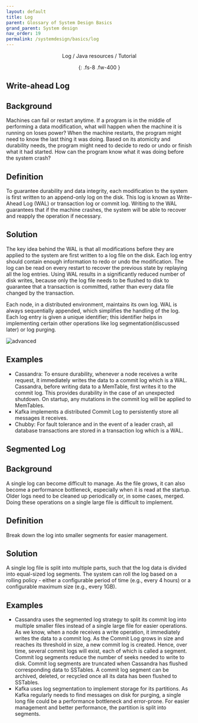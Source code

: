 ```yaml
---
layout: default
title: Log
parent: Glossary of System Design Basics
grand_parent: System design
nav_order: 19
permalink: /systemdesign/basics/log
---
```

<div align="center" markdown="1">
Log / Java resources / Tutorial

{: .fs-8 .fw-400 }
</div>

## Write-ahead Log

## Background
Machines can fail or restart anytime. If a program is in the middle of performing a data modification, what will happen when the machine it is running on loses power? When the machine restarts, the program might need to know the last thing it was doing. Based on its atomicity and durability needs, the program might need to decide to redo or undo or finish what it had started. How can the program know what it was doing before the system crash?

## Definition
To guarantee durability and data integrity, each modification to the system is first written to an append-only log on the disk. This log is known as Write-Ahead Log (WAL) or transaction log or commit log. Writing to the WAL guarantees that if the machine crashes, the system will be able to recover and reapply the operation if necessary.

## Solution
The key idea behind the WAL is that all modifications before they are applied to the system are first written to a log file on the disk. Each log entry should contain enough information to redo or undo the modification. The log can be read on every restart to recover the previous state by replaying all the log entries. Using WAL results in a significantly reduced number of disk writes, because only the log file needs to be flushed to disk to guarantee that a transaction is committed, rather than every data file changed by the transaction.

Each node, in a distributed environment, maintains its own log. WAL is always sequentially appended, which simplifies the handling of the log. Each log entry is given a unique identifier; this identifier helps in implementing certain other operations like log segmentation(discussed later) or log purging.

![advanced](https://raw.githubusercontent.com/JavaLvivDev/prog-resources/master/resources/big/big39.png)

## Examples
* Cassandra: To ensure durability, whenever a node receives a write request, it immediately writes the data to a commit log which is a WAL. Cassandra, before writing data to a MemTable, first writes it to the commit log. This provides durability in the case of an unexpected shutdown. On startup, any mutations in the commit log will be applied to MemTables.
* Kafka implements a distributed Commit Log to persistently store all messages it receives.
* Chubby: For fault tolerance and in the event of a leader crash, all database transactions are stored in a transaction log which is a WAL.

## Segmented Log

## Background
A single log can become difficult to manage. As the file grows, it can also become a performance bottleneck, especially when it is read at the startup. Older logs need to be cleaned up periodically or, in some cases, merged. Doing these operations on a single large file is difficult to implement.

## Definition
Break down the log into smaller segments for easier management.

## Solution
A single log file is split into multiple parts, such that the log data is divided into equal-sized log segments. The system can roll the log based on a rolling policy - either a configurable period of time (e.g., every 4 hours) or a configurable maximum size (e.g., every 1GB).

## Examples
* Cassandra uses the segmented log strategy to split its commit log into multiple smaller files instead of a single large file for easier operations. As we know, when a node receives a write operation, it immediately writes the data to a commit log. As the Commit Log grows in size and reaches its threshold in size, a new commit log is created. Hence, over time, several commit logs will exist, each of which is called a segment. Commit log segments reduce the number of seeks needed to write to disk. Commit log segments are truncated when Cassandra has flushed corresponding data to SSTables. A commit log segment can be archived, deleted, or recycled once all its data has been flushed to SSTables.
* Kafka uses log segmentation to implement storage for its partitions. As Kafka regularly needs to find messages on disk for purging, a single long file could be a performance bottleneck and error-prone. For easier management and better performance, the partition is split into segments.
